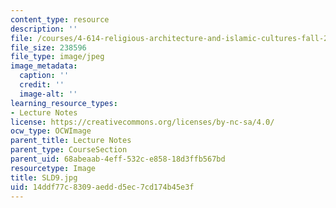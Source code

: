 ```yaml
---
content_type: resource
description: ''
file: /courses/4-614-religious-architecture-and-islamic-cultures-fall-2002/14ddf77c8309aeddd5ec7cd174b45e3f_SLD9.jpg
file_size: 238596
file_type: image/jpeg
image_metadata:
  caption: ''
  credit: ''
  image-alt: ''
learning_resource_types:
- Lecture Notes
license: https://creativecommons.org/licenses/by-nc-sa/4.0/
ocw_type: OCWImage
parent_title: Lecture Notes
parent_type: CourseSection
parent_uid: 68abeaab-4eff-532c-e858-18d3ffb567bd
resourcetype: Image
title: SLD9.jpg
uid: 14ddf77c-8309-aedd-d5ec-7cd174b45e3f
---
```

